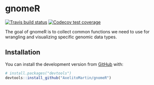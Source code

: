 
<!-- README.md is generated from README.Rmd. Please edit that file -->

# gnomeR

<!-- badges: start -->

[![Travis build
status](https://travis-ci.com/AxelitoMartin/gnomeR.svg?branch=development)](https://travis-ci.org/AxelitoMartin/gnomeR)
[![Codecov test
coverage](https://codecov.io/gh/AxelitoMartin/gnomeR/branch/development/graph/badge.svg)](https://codecov.io/gh/AxelitoMartin/gnomeR?branch=development)
<!-- badges: end -->

The goal of gnomeR is to collect common functions we need to use for
wrangling and visualizing specific genomic data types.

## Installation

You can install the development version from
[GitHub](https://github.com/) with:

``` r
# install.packages("devtools")
devtools::install_github("AxelitoMartin/gnomeR")
```
